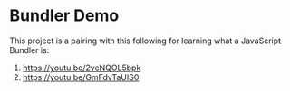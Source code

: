 # Bundler Demo

This project is a pairing with this following for learning what a JavaScript Bundler is:

1. https://youtu.be/2veNQOL5bpk
2. https://youtu.be/GmFdvTaUIS0
